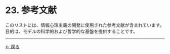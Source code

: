 # 23. 参考文献

このリストには、情報心理主義の開発に使用された参考文献が含まれています。目的は、モデルの科学的および哲学的な基盤を提供することです。

---
<div class="navigation-links">
<a href="../22_変更履歴/" class="nav-link prev-link">← 戻る</a>
</div>
